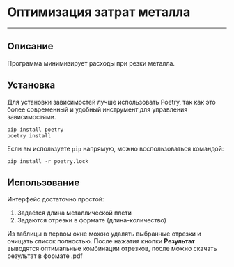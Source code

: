 # Оптимизация затрат металла

***
## Описание

Программа минимизирует расходы при резки металла. 

## Установка

Для установки зависимостей лучше использовать Poetry, так как это более современный и удобный инструмент для управления зависимостями. 

```
pip install poetry
poetry install
```

Если вы используете `pip` напрямую, можно воспользоваться командой:

`pip install -r poetry.lock`

## Использование

Интерфейс достаточно простой:
1. Задаётся длина металлической плети
2. Задаются отрезки в формате (длина-количество)

Из таблицы в первом окне можно удалять выбранные отрезки и очищать список полностью.
После нажатия кнопки **Результат** выводятся оптимальные комбинации отрезков, после можно скачать результат в формате .pdf
